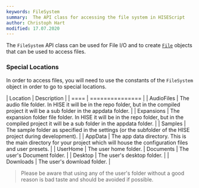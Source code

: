 ```yaml
---
keywords: FileSystem
summary:  The API class for accessing the file system in HISEScript
author: Christoph Hart
modified: 17.07.2020
---
```


The `FileSystem` API class can be used for File I/O and to create [`File`](/scripting/scripting-api/file) objects that can be used to access files.

### Special Locations

In order to access files, you will need to use the constants of the `FileSystem` object in order to go to special locations.

| Location | Description |
| ==== | =============== |
| AudioFiles | The audio file folder. In HISE it will be in the repo folder, but in the compiled project it will be a sub folder in the appdata folder. |
| Expansions | The expansion folder file folder. In HISE it will be in the repo folder, but in the compiled project it will be a sub folder in the appdata folder. |
| Samples | The sample folder as specified in the settings (or the subfolder of the HISE project during development). |
| AppData | The app data directory. This is the main directory for your project which will house the configuration files and user presets. |
| UserHome | The user home folder. 
| Documents | The user's Document folder. |
| Desktop | The user's desktop folder. |
| Downloads | The user's download folder. |

> Please be aware that using any of the user's folder without a good reason is bad taste and should be avoided if possible.